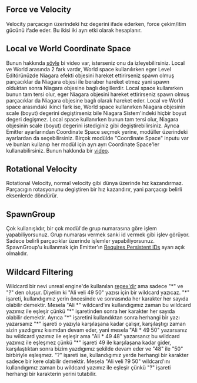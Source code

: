 ## Force ve Velocity

Velocity parçacıgın üzerindeki hız degerini ifade ederken, force çekim/itim gücünü ifade eder. Bu ikisi iki ayrı etki olarak hesaplanır.


## Local ve World Coordinate Space

Bunun hakkında [şöyle](https://youtu.be/KEJx7ZX25gY) bi video var, isterseniz onu da izleyebilirsiniz. Local ve World arasında 2 fark vardır, World space kullanılırken eger Level Editörünüzde Niagara efekti objesini hareket ettirirseniz spawn olmuş parçacıklar da Niagara objesi ile beraber hareket etmez yani spawn olduktan sonra Niagara objesine baglı degillerdir. Local space kullanırken bunun tam tersi olur, eger Niagara objesini hareket ettirirseniz spawn olmuş parçacıklar da Niagara objesine baglı olarak hareket eder. Local ve World space arasındaki ikinci fark ise, World space kullanırken Niagara objesinin scale (boyut) degerini degiştirseniz bile Niagara Sistem'indeki hiçbir boyut degeri degişmez. Local space kullanırken bunun tam tersi olur, Niagara objesinin scale (boyut) degerini istediginiz gibi degiştirebilirsiniz. Ayrıca Emitter ayarlarından Coordinate Space seçmek yerine, modüller üzerindeki ayarlardan da seçebilirsiniz. Birçok modülde "Coordinate Space" inputu var ve bunları kullanıp her modül için ayrı ayrı Coordinate Space'ler kullanabilirsiniz. Bunun hakkında bir [video](https://youtu.be/cJYWzyvSaXY).


## Rotational Velocity

Rotational Velocity, normal velocity gibi dünya üzerinde hız kazandırmaz. Parçacıgın rotasyonunu degiştiren bir hız kazandırır, yani parçacıgı belirli eksenlerde döndürür.


## SpawnGroup

Çok kullanışlıdır, bir çok modül'de grup numarasına göre işlem yapabiliyorsunuz. Grup numarası vermek sanki id vermek gibi işlev görüyor. Sadece belirli parçacıklar üzerinde işlemler yapabiliyorsunuz. SpawnGroup'u kullanmak için Emitter'ın [Requires Persistent IDs](../Graph#requires-persistent-ids) ayarı açık olmalıdır.


## Wildcard Filtering

Wildcard bir nevi unreal engine'de kullanılan [regex'dir](https://tr.wikipedia.org/wiki/D%C3%BCzenli_ifade) ama sadece "\*" ve "?" den oluşur. Diyelim ki "Ali veli 49 50" yazısı için bir wildcard yazıcaz. "\*" işareti, kullandıgımız yerin öncesinde ve sonrasında her karakter her sayıda olabilir demektir. Mesela "Ali \*" wildcard'ını kullandıgımız zaman bu wildcard yazımız ile eşleşir çünkü "\*" işaretinden sonra her karakter her sayıda olabilir demektir. Ayrıca "\*" işaretini kullandıktan sonra herhangi bir yazı yazarsanız "\*" işareti o yazıyla karşılaşana kadar çalışır, karşılaştıgı zaman sizin yazdıgınız kısımdan devam eder, yani mesela "Ali * 49 50" yazarsanız bu wildcard yazımız ile eşleşir ama "Ali * 49 48" yazarsanız bu wildcard yazımız ile eşleşmez çünkü "\*" işareti 49 ile karşılaşana kadar gider, karşılaştıktan sonra bizim yazdıgımız şekilde devam eder ve "48" ile "50" birbiriyle eşleşmez. "?" işareti ise, kullandıgımız yerde herhangi bir karakter sadece bir kere olabilir demektir. Mesela "Ali veli ?9 50" wildcard'ını kullandıgımız zaman bu wildcard yazımız ile eşleşir çünkü "?" işareti herhangi bir karakterin yerini tutabilir.
